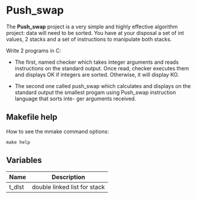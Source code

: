 # Push_swap

The **Push_swap** project is a very simple and highly effective algorithm project: data will
need to be sorted. You have at your disposal a set of int values, 2 stacks and a set of
instructions to manipulate both stacks.

Write 2 programs in C:

- The first, named checker which takes integer arguments and reads instructions on
the standard output. Once read, checker executes them and displays OK if integers
are sorted. Otherwise, it will display KO.

- The second one called push_swap which calculates and displays on the standard
output the smallest progam using Push_swap instruction language that sorts inte-
ger arguments received.


## Makefile help
How to see the mmake command options:
```
make help
```

## Variables
| Name | Description |
| --- | --- |
| t_dlst | double linked list for stack |
